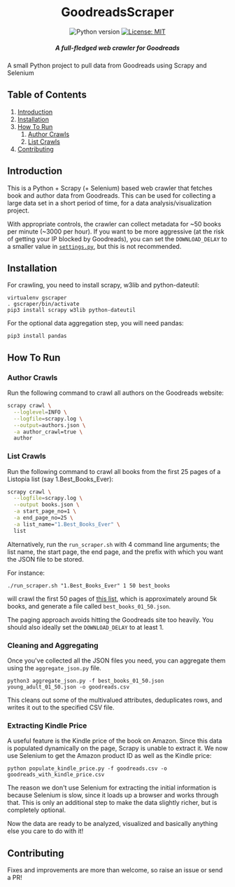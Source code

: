 <h1 align="center">GoodreadsScraper</h1>

<div align="center">

![Python version](https://img.shields.io/badge/python-3.4+-blue.svg)
[![License: MIT](https://img.shields.io/badge/License-MIT-yellow.svg)](https://opensource.org/licenses/MIT)

<h5>A full-fledged web crawler for Goodreads</h5>
</div>

A small Python project to pull data from Goodreads using Scrapy and Selenium

## Table of Contents

1. [Introduction](#introduction)
1. [Installation](#installation)
1. [How To Run](#how-to-run)
    1. [Author Crawls](#author-crawls)
    1. [List Crawls](#list-crawls)
1. [Contributing](#contributing)

## Introduction

This is a Python + Scrapy (+ Selenium) based web crawler that fetches book and author data from Goodreads. This can be used for collecting a large data set in a short period of time, for a data analysis/visualization project.

With appropriate controls, the crawler can collect metadata for ~50 books per minute (~3000 per hour). If you want to be more aggressive (at the risk of getting your IP blocked by Goodreads), you can set the `DOWNLOAD_DELAY` to a smaller value in [`settings.py`](./GoodreadsScraper/settings.py#L30), but this is not recommended.

## Installation

For crawling, you need to install scrapy, w3lib and python-dateutil:
```
virtualenv gscraper
. gscraper/bin/activate
pip3 install scrapy w3lib python-dateutil
```

For the optional data aggregation step, you will need pandas:
```
pip3 install pandas
```

## How To Run

### Author Crawls

Run the following command to crawl all authors on the Goodreads website:

```bash
scrapy crawl \
  --loglevel=INFO \
  --logfile=scrapy.log \
  --output=authors.json \
  -a author_crawl=true \
  author
```

### List Crawls

Run the following command to crawl all books from the first 25 pages of a Listopia list (say 1.Best_Books_Ever):

```bash
scrapy crawl \
  --logfile=scrapy.log \
  --output books.json \
  -a start_page_no=1 \
  -a end_page_no=25 \
  -a list_name="1.Best_Books_Ever" \
  list
```

Alternatively, run the `run_scraper.sh` with 4 command line arguments; the list name, the start page, the end page, and the prefix with which you want the JSON file to be stored.

For instance:

`./run_scraper.sh "1.Best_Books_Ever" 1 50 best_books`

will crawl the first 50 pages of [this list](https://www.goodreads.com/list/show/1.Best_Books_Ever), which is approximately around 5k books, and generate a file called `best_books_01_50.json`.

The paging approach avoids hitting the Goodreads site too heavily. You should also ideally set the `DOWNLOAD_DELAY` to at least 1.

### Cleaning and Aggregating

Once you've collected all the JSON files you need, you can aggregate them using the `aggregate_json.py` file.

`python3 aggregate_json.py -f best_books_01_50.json young_adult_01_50.json -o goodreads.csv`

This cleans out some of the multivalued attributes, deduplicates rows, and writes it out to the specified CSV file.

### Extracting Kindle Price

A useful feature is the Kindle price of the book on Amazon. Since this data is populated dynamically on the page, Scrapy is unable to extract it. We now use Selenium to get the Amazon product ID as well as the Kindle price:

`python populate_kindle_price.py -f goodreads.csv -o goodreads_with_kindle_price.csv`

The reason we don't use Selenium for extracting the initial information is because Selenium is slow, since it loads up a browser and works through that. This is only an additional step to make the data slightly richer, but is completely optional.

Now the data are ready to be analyzed, visualized and basically anything else you care to do with it!

## Contributing

Fixes and improvements are more than welcome, so raise an issue or send a PR!
